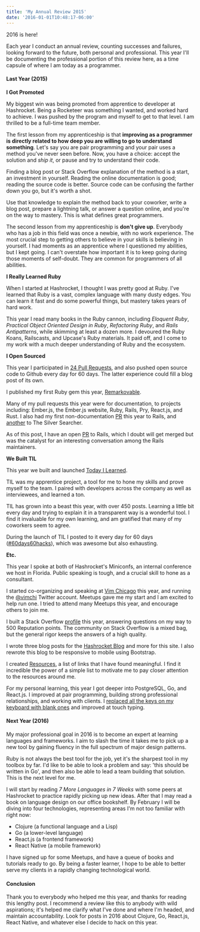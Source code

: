 ```yaml
---
title: 'My Annual Review 2015'
date: '2016-01-01T10:48:17-06:00'
---
```


2016 is here!

Each year I conduct an annual review, counting successes and failures, looking forward to the future, both personal and professional. This year I'll be documenting the professional portion of this review here, as a time capsule of where I am today as a programmer.

#### Last Year (2015)

**I Got Promoted**

My biggest win was being promoted from apprentice to developer at Hashrocket. Being a Rocketeer was something I wanted, and worked hard to achieve. I was pushed by the program and myself to get to that level. I am thrilled to be a full-time team member.

The first lesson from my apprenticeship is that **improving as a programmer is directly related to how deep you are willing to go to understand something**. Let's say you are pair programming and your pair uses a method you've never seen before. Now, you have a choice: accept the solution and *ship it*, or pause and try to understand their code.

Finding a blog post or Stack Overflow explanation of the method is a start, an investment in yourself. Reading the online documentation is good; reading the source code is better. Source code can be confusing the farther down you go, but it's worth a shot.

Use that knowledge to explain the method back to your coworker, write a blog post, prepare a lightning talk, or answer a question online, and you're on the way to mastery. This is what defines great programmers. 

The second lesson from my apprenticeship is **don't give up**. Everybody who has a job in this field was once a newbie, with no work experience. The most crucial step to getting others to believe in your skills is believing in yourself. I had moments as an apprentice where I questioned my abilities, but I kept going. I can't overstate how important it is to keep going during those moments of self-doubt. They are common for programmers of all abilities.

**I Really Learned Ruby**

When I started at Hashrocket, I thought I was pretty good at Ruby. I've learned that Ruby is a vast, complex language with many dusty edges. You can learn it fast and do some powerful things, but mastery takes years of hard work.

This year I read many books in the Ruby cannon, including *Eloquent Ruby*, *Practical Object Oriented Design in Ruby*, *Refactoring Ruby*, and *Rails Antipatterns*, while skimming at least a dozen more. I devoured the Ruby Koans, Railscasts, and Upcase's Ruby materials. It paid off, and I come to my work with a much deeper understanding of Ruby and the ecosystem.

**I Open Sourced**

This year I participated in [24 Pull Requests](http://24pullrequests.com), and also pushed open source code to Github every day for 60 days. The latter experience could fill a blog post of its own.

I published my first Ruby gem this year, [Remarkovable](https://rubygems.org/gems/remarkovable).

Many of my pull requests this year were for documentation, to projects including: Ember.js, the Ember.js website, Ruby, Rails, Pry, React.js, and Rust. I also had my first non-documentation [PR](https://github.com/rails/rails/pull/21944) this year to Rails, and [another](https://github.com/ggreer/the_silver_searcher/pull/782) to The Silver Searcher.

As of this post, I have an open [PR](https://github.com/rails/rails/pull/22010) to Rails, which I doubt will get merged but was the catalyst for an interesting conversation among the Rails maintainers.

**We Built TIL**

This year we built and launched [Today I Learned](http://til.hashrocket.com/).

TIL was my apprentice project, a tool for me to hone my skills and prove myself to the team. I paired with developers across the company as well as interviewees, and learned a ton.

TIL has grown into a beast this year, with over 450 posts. Learning a little bit every day and trying to explain it in a transparent way is a wonderful tool. I find it invaluable for my own learning, and am gratified that many of my coworkers seem to agree.

During the launch of TIL I posted to it every day for 60 days ([#60days60hacks](https://twitter.com/search?q=%2360days60hacks)), which was awesome but also exhausting.

**Etc.**

This year I spoke at both of Hashrocket's Miniconfs, an internal conference we host in Florida. Public speaking is tough, and a crucial skill to hone as a consultant.

I started co-organizing and speaking at [Vim Chicago](http://www.meetup.com/Vim-Chicago) this year, and running the [@vimchi](https://twitter.com/vimchi) Twitter account. Meetups gave me my start and I am excited to help run one. I tried to attend many Meetups this year, and encourage others to join me.

I built a Stack Overflow [profile](http://stackoverflow.com/users/2112512/jake-worth) this year, answering questions on my way to 500 Reputation points. The community on Stack Overflow is a mixed bag, but the general rigor keeps the answers of a high quality.

I wrote three blog posts for the [Hashrocket Blog](http://hashrocket.com/blog) and more for this site. I also rewrote this blog to be responsive to mobile using Bootstrap.

I created [Resources](https://github.com/jwworth/resources), a list of links that I have found meaningful. I find it incredible the power of a simple list to motivate me to pay closer attention to the resources around me.

For my personal learning, this year I got deeper into PostgreSQL, Go, and React.js. I improved at pair programming, building strong professional relationships, and working with clients. I [replaced all the keys on my keyboard with blank ones](http://www.jakeworth.com/hard-mode-keyboard-edition) and improved at touch typing.

#### Next Year (2016)

My major professional goal in 2016 is to become an expert at learning languages and frameworks. I aim to slash the time it takes me to pick up a new tool by gaining fluency in the full spectrum of major design patterns.

Ruby is not always the best tool for the job, yet it's the sharpest tool in my toolbox by far. I'd like to be able to look a problem and say: 'this should be written in Go', and then also be able to lead a team building that solution. This is the next level for me.

I will start by reading *7 More Languages in 7 Weeks* with some peers at Hashrocket to practice rapidly picking up new ideas. After that I may read a book on language design on our office bookshelf. By February I will be diving into four technologies, representing areas I'm not too familiar with right now:

* Clojure (a functional language and a Lisp)
* Go (a lower-level language)
* React.js (a frontend framework)
* React Native (a mobile framework)

I have signed up for some Meetups, and have a queue of books and tutorials ready to go. By being a faster learner, I hope to be able to better serve my clients in a rapidly changing technological world.

#### Conclusion

Thank you to everybody who helped me this year, and thanks for reading this lengthy post. I recommend a review like this to anybody with wild aspirations; it's helped me clarify what I've done and where I'm headed, and maintain accountability. Look for posts in 2016 about Clojure, Go, React.js, React Native, and whatever else I decide to hack on this year.